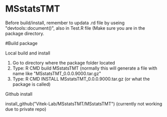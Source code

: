 # MSstatsTMT

Before build/install, remember to updata .rd file by useing "devtools::document()", also in Test.R file (Make sure you are in the package directory.

#Build package

Local build and install
1. Go to directory where the package folder located
2. Type: R CMD build MSstatsTMT (normally this will generate a file with name like "MSstatsTMT_0.0.0.9000.tar.gz"
3. Type: R CMD INSTALL MSstatsTMT_0.0.0.9000.tar.gz (or what the package is called)


Github install

install_github("Vitek-Lab/MSstatsTMT/MSstatsTMT")
(currently not working due to private repo)

